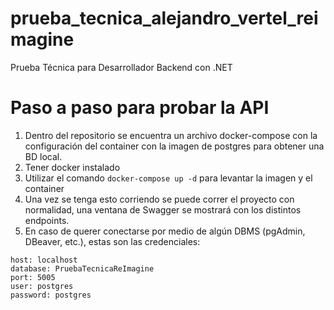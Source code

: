 # prueba_tecnica_alejandro_vertel_reimagine
Prueba Técnica para Desarrollador Backend con .NET

# Paso a paso para probar la API

1. Dentro del repositorio se encuentra un archivo docker-compose con la configuración del container con la imagen de postgres para obtener una BD local.
2. Tener docker instalado
3. Utilizar el comando `docker-compose up -d` para levantar la imagen y el container
4. Una vez se tenga esto corriendo se puede correr el proyecto con normalidad, una ventana de Swagger se mostrará con los distintos endpoints.
5. En caso de querer conectarse por medio de algún DBMS (pgAdmin, DBeaver, etc.), estas son las credenciales: 

```
host: localhost
database: PruebaTecnicaReImagine
port: 5005
user: postgres
password: postgres
```
